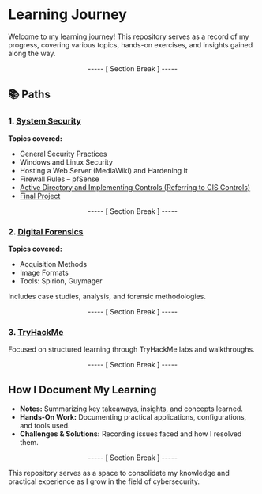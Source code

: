 # Learning Journey

Welcome to my learning journey! This repository serves as a record of my progress, covering various topics, hands-on exercises, and insights gained along the way.

<div align="center">

----- [ Section Break ] -----

</div>

## 📚 Paths

### 1. [System Security](./system-security)

**Topics covered:**
- General Security Practices
- Windows and Linux Security
- Hosting a Web Server (MediaWiki) and Hardening It
- Firewall Rules – pfSense
- [Active Directory and Implementing Controls (Referring to CIS Controls)](./system-security/final-catflix-project)
- [Final Project](./system-security/final-catflix-project)

<div align="center">

----- [ Section Break ] -----

</div>

### 2. [Digital Forensics](./digital-forensics)

**Topics covered:**
- Acquisition Methods  
- Image Formats  
- Tools: Spirion, Guymager  

Includes case studies, analysis, and forensic methodologies.

<div align="center">

----- [ Section Break ] -----

</div>

### 3. [TryHackMe](./tryhackme)

Focused on structured learning through TryHackMe labs and walkthroughs.

<div align="center">

----- [ Section Break ] -----

</div>

## How I Document My Learning

- **Notes:** Summarizing key takeaways, insights, and concepts learned.
- **Hands-On Work:** Documenting practical applications, configurations, and tools used.
- **Challenges & Solutions:** Recording issues faced and how I resolved them.

<div align="center">

----- [ Section Break ] -----

</div>

This repository serves as a space to consolidate my knowledge and practical experience as I grow in the field of cybersecurity.

